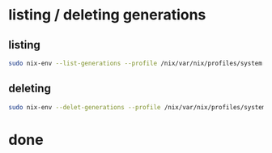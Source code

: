 # listing / deleting generations

## listing
```bash
sudo nix-env --list-generations --profile /nix/var/nix/profiles/system
```

## deleting
```bash
sudo nix-env --delet-generations --profile /nix/var/nix/profiles/system *filter options*
```

# done
